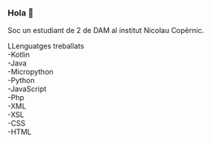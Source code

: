 ### Hola 👋

Soc un estudiant de 2 de DAM al institut Nicolau Copèrnic.

LLenguatges treballats <br>
-Kotlin <br>
-Java <br>
-Micropython <br>
-Python <br>
-JavaScript <br>
-Php <br>
-XML <br>
-XSL <br>
-CSS <br>
-HTML <br>



<!--
**Guiu-PJ/Guiu-PJ** is a ✨ _special_ ✨ repository because its `README.md` (this file) appears on your GitHub profile.

Here are some ideas to get you started:

- 🔭 I’m currently working on ...
- 🌱 I’m currently learning ...
- 👯 I’m looking to collaborate on ...
- 🤔 I’m looking for help with ...
- 💬 Ask me about ...
- 📫 How to reach me: ...
- 😄 Pronouns: ...
- ⚡ Fun fact: ...
-->
